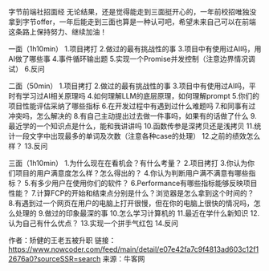字节前端社招面经
无论结果，还是觉得能走到三面挺开心的，一年前校招唯独没拿到字节offer，一年后能走到三面也算是一种认可吧，希望未来自己可以在前端这条路上保持努力、继续加油！

一面（1h10min）
1.项目拷打
2.做过的最有挑战性的事
3.项目中有使用过AI吗，用AI做了哪些事
4.事件循环输出题
5.实现一个Promise并发控制（注意边界情况调试）
6.反问

二面（50min）
1.项目拷打
2.做过的最有挑战性的事
3.项目中有使用过AI吗，平时有学习过AI相关原理吗
4.如何理解LLM的底层原理，如何理解prompt
5.你们的项目性能评估采纳了哪些指标
6.在开发过程中有遇到过什么难题吗
7.和同事有过冲突吗，怎么解决的
8.有自己主动提出过去做一件事吗，如果有的话做了什么
9.最近学的一个知识点是什么，能和我讲讲吗
10.函数传参是深拷贝还是浅拷贝
11.统计一段文字中出现最多的单词及次数（注意各种case的处理）
12.之前的绩效怎么样？
13.反问

三面（1h10min）
1.为什么现在在看机会？有什么考量？
2.项目拷打
3.你认为你们项目的用户满意度怎么样？怎么得出的？
4.你认为判断用户满不满意有哪些指标？
5.有多少用户在使用你们的软件？
6.Performance有哪些指标能够反映项目性能？
7.计算FCP的开始和结束点分别是什么？浏览器是怎么拿到这个时间的？
8.有遇到过一个网页在用户的电脑上打开很慢，但在你的电脑上很快的情况吗，怎么处理的
9.做过的印象最深的事
10.怎么学习计算机的
11.最近在学什么新知识
12.认为自己有什么优点？
13.实现一个拼手气红包
14.反问

作者：矫健的王老五被升职
链接：https://www.nowcoder.com/feed/main/detail/e07e42fa7c9f4813ad603c12f12676a0?sourceSSR=search
来源：牛客网